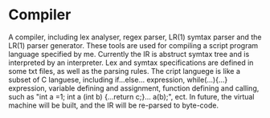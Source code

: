 # Compiler
A compiler, including lex analyser, regex parser, LR(1) symtax parser and the LR(1) parser generator. 
These tools are used for compiling a script program language specified by me. Currently the IR is abstruct symtax tree and is interpreted by an interpreter. Lex and symtax specifications are defined in some txt files, as well as the parsing rules. The cript languege is like a subset of C languese, including if...else... expression, while(...){...} expression, variable defining and assignment, function defining and calling, such as "int a =1; int a (int b) {...return c;}... a(b);", ect.
In future, the virtual machine will be built, and the IR will be re-parsed to byte-code.
